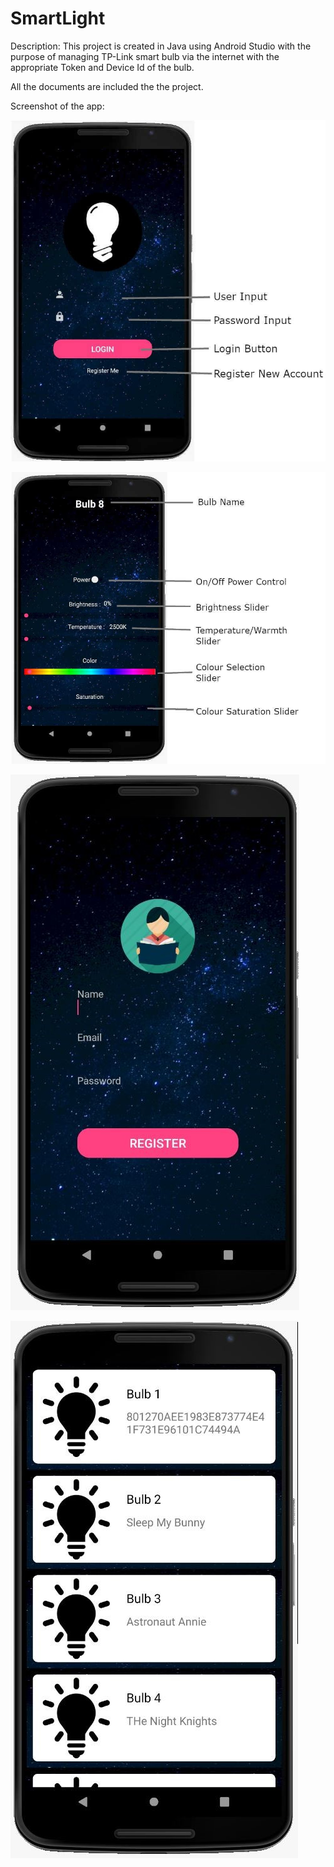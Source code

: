 # SmartLight

Description: This project is created in Java using Android Studio with the purpose of managing TP-Link smart bulb via the internet with the appropriate Token and Device Id of the bulb.

All the documents are included the the project.

Screenshot of the app:

![ScreenShot](https://github.com/dangnguyen0402/SmartLight/blob/master/screenshots/Screenshot_1.jpg)


![ScreenShot](https://github.com/dangnguyen0402/SmartLight/blob/master/screenshots/Screenshot_2.jpg)


![ScreenShot](https://github.com/dangnguyen0402/SmartLight/blob/master/screenshots/Screenshot_3.jpg)


![ScreenShot](https://github.com/dangnguyen0402/SmartLight/blob/master/screenshots/Screenshot_4.jpg)